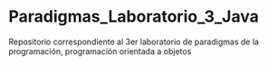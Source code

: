 # Paradigmas_Laboratorio_3_Java
Repositorio correspondiente al 3er laboratorio de paradigmas de la programación, programación orientada a objetos
